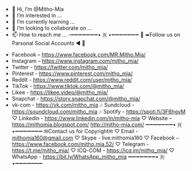 - 👋 Hi, I’m @Mitho-Mia
- 👀 I’m interested in ...
- 🌱 I’m currently learning ...
- 💞️ I’m looking to collaborate on ...
- 📫 How to reach me ...
-➖➖➖➖➖➖➖• 🇷 •➖➖➖➖➖➖➖
 🔘 ➠Follow us on Parsonal Social Accounts ◄ 🔘
* Facebook – https://www.facebook.com/MR.Mitho.Mia/
* Instagram – https://www.instagram.com/mitho_mia/
* Twitter - https://twitter.com/mitho_mia/
* Pinterest - https://www.pinterest.com/mitho_mia/
* Reddit - https://www.reddit.com/user/mitho_mia/
* TikTok - https://www.tiktok.com/@mitho_mia/
* Likee - https://likee.video/@mitho_mia/
* Snapchat - https://story.snapchat.com/@mitho_mia/
* vk-com - https://vk.com/mitho_mia
🎶 Sundcloud - https://soundcloud.com/mitho_mia
🎶 Spotify - https://spoti.fi/3F6hgvM
♡ Linkedin - https://www.linkedin.com/in/mitho-mia
♡ Website – https://mithomia.blogspot.com/
            http://mitho-mia.com/
➖➖➖➖➖➖➖• 🇷 •➖➖➖➖➖➖➖
✉Contact us for Copyright✉
♡ Email - mithomia160@gmail.com
♡ Skype - live:mithomia160
♡ Facebook – https://www.facebook.com/mitho.mia.52/
♡ Telegram - https://t.me/mitho_mia/
♡ ICQ-COM  - https://icq.im/mitho_mia/
♡ WhatsApp - https://bit.ly/WhatsApp_mitho_mia
➖➖➖➖➖➖➖• 🇷 •➖➖➖➖➖➖➖
<!---
Mitho-Mia/Mitho-Mia is a ✨ special ✨ repository because its `README.md` (this file) appears on your GitHub profile.
You can click the Preview link to take a look at your changes.
--->
